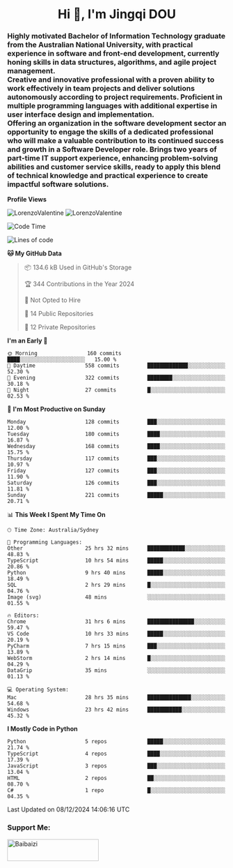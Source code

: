 <h1 align="center">Hi 👋, I'm Jingqi DOU</h1>
<h3 align="left">
Highly motivated Bachelor of Information Technology graduate from the Australian National University, with practical experience in software and front-end development, currently honing skills in data structures, algorithms, and agile project management. <br>
Creative and innovative professional with a proven ability to work effectively in team projects and deliver solutions autonomously according to project requirements. Proficient in multiple programming languages with additional expertise in user interface design and implementation. <br>
Offering an organization in the software development sector an opportunity to engage the skills of a dedicated professional who will make a valuable contribution to its continued success and growth in a Software Developer role. Brings two years of part-time IT support experience, enhancing problem-solving abilities and customer service skills, ready to apply this blend of technical knowledge and practical experience to create impactful software solutions.
</h3>

**Profile Views**<br>
<!-- <img src="https://count.getloli.com/get/@:name" alt="LorenzoValentine" theme="rule34" /> -->
<img src="https://count.getloli.com/@LorenzoValentine?name=LorenzoValentine&theme=asoul&padding=7&offset=0&align=center&scale=2&pixelated=1&darkmode=auto&prefix=020315" alt="LorenzoValentine" theme="rule34" />
<img src="https://count.getloli.com/@LorenzoValentine?name=LorenzoValentine&theme=food&padding=7&offset=0&align=center&scale=2&pixelated=1&darkmode=auto&prefix=020315" alt="LorenzoValentine" theme="rule34" />


<!--START_SECTION:waka-->
![Code Time](http://img.shields.io/badge/Code%20Time-1%2C246%20hrs%2011%20mins-blue)

![Lines of code](https://img.shields.io/badge/From%20Hello%20World%20I%27ve%20Written-442.2%20thousand%20lines%20of%20code-blue)

**🐱 My GitHub Data** 

> 📦 134.6 kB Used in GitHub's Storage 
 > 
> 🏆 344 Contributions in the Year 2024
 > 
> 🚫 Not Opted to Hire
 > 
> 📜 14 Public Repositories 
 > 
> 🔑 12 Private Repositories 
 > 
**I'm an Early 🐤** 

```text
🌞 Morning                160 commits         ████░░░░░░░░░░░░░░░░░░░░░   15.00 % 
🌆 Daytime                558 commits         █████████████░░░░░░░░░░░░   52.30 % 
🌃 Evening                322 commits         ████████░░░░░░░░░░░░░░░░░   30.18 % 
🌙 Night                  27 commits          █░░░░░░░░░░░░░░░░░░░░░░░░   02.53 % 
```
📅 **I'm Most Productive on Sunday** 

```text
Monday                   128 commits         ███░░░░░░░░░░░░░░░░░░░░░░   12.00 % 
Tuesday                  180 commits         ████░░░░░░░░░░░░░░░░░░░░░   16.87 % 
Wednesday                168 commits         ████░░░░░░░░░░░░░░░░░░░░░   15.75 % 
Thursday                 117 commits         ███░░░░░░░░░░░░░░░░░░░░░░   10.97 % 
Friday                   127 commits         ███░░░░░░░░░░░░░░░░░░░░░░   11.90 % 
Saturday                 126 commits         ███░░░░░░░░░░░░░░░░░░░░░░   11.81 % 
Sunday                   221 commits         █████░░░░░░░░░░░░░░░░░░░░   20.71 % 
```


📊 **This Week I Spent My Time On** 

```text
🕑︎ Time Zone: Australia/Sydney

💬 Programming Languages: 
Other                    25 hrs 32 mins      ████████████░░░░░░░░░░░░░   48.83 % 
TypeScript               10 hrs 54 mins      █████░░░░░░░░░░░░░░░░░░░░   20.86 % 
Python                   9 hrs 40 mins       █████░░░░░░░░░░░░░░░░░░░░   18.49 % 
SQL                      2 hrs 29 mins       █░░░░░░░░░░░░░░░░░░░░░░░░   04.76 % 
Image (svg)              48 mins             ░░░░░░░░░░░░░░░░░░░░░░░░░   01.55 % 

🔥 Editors: 
Chrome                   31 hrs 6 mins       ███████████████░░░░░░░░░░   59.47 % 
VS Code                  10 hrs 33 mins      █████░░░░░░░░░░░░░░░░░░░░   20.19 % 
PyCharm                  7 hrs 15 mins       ███░░░░░░░░░░░░░░░░░░░░░░   13.89 % 
WebStorm                 2 hrs 14 mins       █░░░░░░░░░░░░░░░░░░░░░░░░   04.29 % 
DataGrip                 35 mins             ░░░░░░░░░░░░░░░░░░░░░░░░░   01.13 % 

💻 Operating System: 
Mac                      28 hrs 35 mins      ██████████████░░░░░░░░░░░   54.68 % 
Windows                  23 hrs 42 mins      ███████████░░░░░░░░░░░░░░   45.32 % 
```

**I Mostly Code in Python** 

```text
Python                   5 repos             █████░░░░░░░░░░░░░░░░░░░░   21.74 % 
TypeScript               4 repos             ████░░░░░░░░░░░░░░░░░░░░░   17.39 % 
JavaScript               3 repos             ███░░░░░░░░░░░░░░░░░░░░░░   13.04 % 
HTML                     2 repos             ██░░░░░░░░░░░░░░░░░░░░░░░   08.70 % 
C#                       1 repo              █░░░░░░░░░░░░░░░░░░░░░░░░   04.35 % 
```




 Last Updated on 08/12/2024 14:06:16 UTC
<!--END_SECTION:waka-->

<!-- [![willianrod's wakatime stats](https://github-readme-stats.vercel.app/api/wakatime?username=lorenzoval2050)](https://github.com/anuraghazra/github-readme-stats) -->


<h3 align="left">Support Me:</h3>
<p><a href="https://www.buymeacoffee.com/Baibaizi"> <img align="left" src="https://cdn.buymeacoffee.com/buttons/v2/default-yellow.png" height="50" width="210" alt="Baibaizi" /></a></p><br><br>
